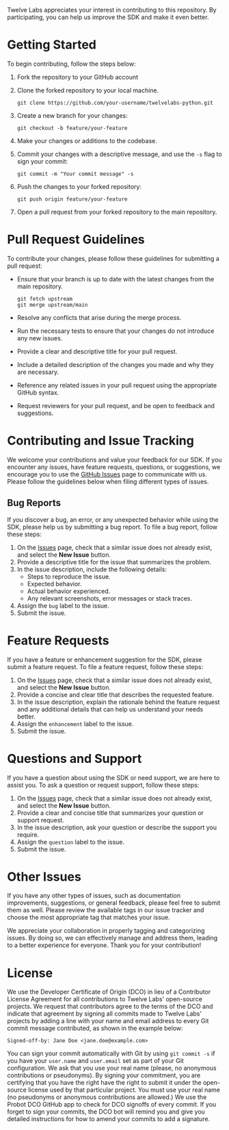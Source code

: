 Twelve Labs appreciates your interest in contributing to this repository. By participating, you can help us improve the SDK and make it even better.

# Getting Started

To begin contributing, follow the steps below:

1. Fork the repository to your GitHub account

2. Clone the forked repository to your local machine.

	```shell
	git clone https://github.com/your-username/twelvelabs-python.git
	```

3. Create a new branch for your changes:

	```shell
	git checkout -b feature/your-feature
	```

4. Make your changes or additions to the codebase.

5. Commit your changes with a descriptive message, and use the `-s` flag to sign your commit:

	```shell
	git commit -m "Your commit message" -s
	```

6. Push the changes to your forked repository:

	```shell
	git push origin feature/your-feature
	```

7. Open a pull request from your forked repository to the main repository.

# Pull Request Guidelines

To contribute your changes, please follow these guidelines for submitting a pull request:

- Ensure that your branch is up to date with the latest changes from the main repository.

	```shell
	git fetch upstream
	git merge upstream/main
	```

- Resolve any conflicts that arise during the merge process.
- Run the necessary tests to ensure that your changes do not introduce any new issues.
- Provide a clear and descriptive title for your pull request.
- Include a detailed description of the changes you made and why they are necessary.
- Reference any related issues in your pull request using the appropriate GitHub syntax.
- Request reviewers for your pull request, and be open to feedback and suggestions.


# Contributing and Issue Tracking

We welcome your contributions and value your feedback for our SDK. If you encounter any issues, have feature requests, questions, or suggestions, we encourage you to use the [GitHub Issues](https://github.com/twelvelabs-io/twelvelabs-python/issues) page to communicate with us. Please follow the guidelines below when filing different types of issues.

## Bug Reports

If you discover a bug, an error, or any unexpected behavior while using the SDK, please help us by submitting a bug report. To file a bug report, follow these steps:

1. On the [Issues](https://github.com/twelvelabs-io/twelvelabs-python/issues) page, check that a similar issue does not already exist, and select the **New Issue** button.
2. Provide a descriptive title for the issue that summarizes the problem.
3. In the issue description, include the following details:
	- Steps to reproduce the issue.
	- Expected behavior.
	- Actual behavior experienced.
	- Any relevant screenshots, error messages or stack traces.
5. Assign the `bug` label to the issue.
6. Submit the issue.

# Feature Requests

If you have a feature or enhancement suggestion for the SDK, please submit a feature request. To file a feature request, follow these steps:

1. On the [Issues](https://github.com/twelvelabs-io/twelvelabs-python/issues) page, check that a similar issue does not already exist, and select the **New Issue** button.
2. Provide a concise and clear title that describes the requested feature.
3. In the issue description, explain the rationale behind the feature request and any additional details that can help us understand your needs better.
4. Assign the `enhancement` label to the issue.
5. Submit the issue.

# Questions and Support
If you have a question about using the SDK or need support, we are here to assist you. To ask a question or request support, follow these steps:

1. On the [Issues](https://github.com/twelvelabs-io/twelvelabs-python/issues) page, check that a similar issue does not already exist, and select the **New Issue** button.
2. Provide a clear and concise title that summarizes your question or support request.
3. In the issue description, ask your question or describe the support you require.
4. Assign the `question` label to the issue.
5. Submit the issue.

# Other Issues

If you have any other types of issues, such as documentation improvements, suggestions, or general feedback, please feel free to submit them as well. Please review the available tags in our issue tracker and choose the most appropriate tag that matches your issue.

We appreciate your collaboration in properly tagging and categorizing issues. By doing so, we can effectively manage and address them, leading to a better experience for everyone. Thank you for your contribution!

# License 

We use the Developer Certificate of Origin (DCO) in lieu of a Contributor License Agreement for all contributions to Twelve Labs' open-source projects. We request that contributors agree to the terms of the DCO and indicate that agreement by signing all commits made to Twelve Labs' projects by adding a line with your name and email address to every Git commit message contributed, as shown in the example below:

```
Signed-off-by: Jane Doe <jane.doe@example.com>
```

You can sign your commit automatically with Git by using `git commit -s` if you have your `user.name` and `user.email` set as part of your Git configuration.
We ask that you use your real name (please, no anonymous contributions or pseudonyms). By signing your commitment, you are certifying that you have the right have the right to submit it under the open-source license used by that particular project. You must use your real name (no pseudonyms or anonymous contributions are allowed.)
We use the Probot DCO GitHub app to check for DCO signoffs of every commit.
If you forget to sign your commits, the DCO bot will remind you and give you detailed instructions for how to amend your commits to add a signature.
